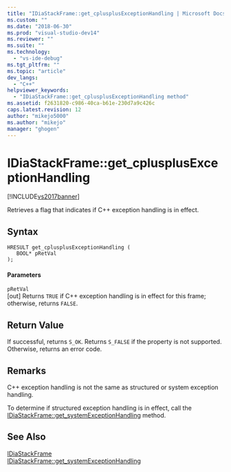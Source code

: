 ```yaml
---
title: "IDiaStackFrame::get_cplusplusExceptionHandling | Microsoft Docs"
ms.custom: ""
ms.date: "2018-06-30"
ms.prod: "visual-studio-dev14"
ms.reviewer: ""
ms.suite: ""
ms.technology: 
  - "vs-ide-debug"
ms.tgt_pltfrm: ""
ms.topic: "article"
dev_langs: 
  - "C++"
helpviewer_keywords: 
  - "IDiaStackFrame::get_cplusplusExceptionHandling method"
ms.assetid: f2631820-c986-40ca-b61e-230d7a9c426c
caps.latest.revision: 12
author: "mikejo5000"
ms.author: "mikejo"
manager: "ghogen"
---
```

# IDiaStackFrame::get_cplusplusExceptionHandling
[!INCLUDE[vs2017banner](../../includes/vs2017banner.md)]

  
Retrieves a flag that indicates if C++ exception handling is in effect.  
  
## Syntax  
  
```cpp#  
HRESULT get_cplusplusExceptionHandling (   
   BOOL* pRetVal  
);  
```  
  
#### Parameters  
 `pRetVal`  
 [out] Returns `TRUE` if C++ exception handling is in effect for this frame; otherwise, returns `FALSE`.  
  
## Return Value  
 If successful, returns `S_OK`. Returns `S_FALSE` if the property is not supported. Otherwise, returns an error code.  
  
## Remarks  
 C++ exception handling is not the same as structured or system exception handling.  
  
 To determine if structured exception handling is in effect, call the [IDiaStackFrame::get_systemExceptionHandling](../../debugger/debug-interface-access/idiastackframe-get-systemexceptionhandling.md) method.  
  
## See Also  
 [IDiaStackFrame](../../debugger/debug-interface-access/idiastackframe.md)   
 [IDiaStackFrame::get_systemExceptionHandling](../../debugger/debug-interface-access/idiastackframe-get-systemexceptionhandling.md)



